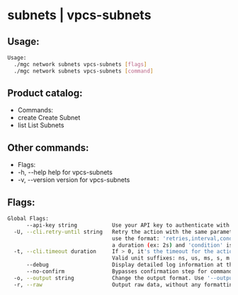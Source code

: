 # subnets | vpcs-subnets

## Usage:
```bash
Usage:
  ./mgc network subnets vpcs-subnets [flags]
  ./mgc network subnets vpcs-subnets [command]
```

## Product catalog:
- Commands:
- create      Create Subnet
- list        List Subnets

## Other commands:
- Flags:
- -h, --help      help for vpcs-subnets
- -v, --version   version for vpcs-subnets

## Flags:
```bash
Global Flags:
      --api-key string           Use your API key to authenticate with the API
  -U, --cli.retry-until string   Retry the action with the same parameters until the given condition is met. The flag parameters
                                 use the format: 'retries,interval,condition', where 'retries' is a positive integer, 'interval' is
                                 a duration (ex: 2s) and 'condition' is a 'engine=value' pair such as "jsonpath=expression"
  -t, --cli.timeout duration     If > 0, it's the timeout for the action execution. It's specified as numbers and unit suffix.
                                 Valid unit suffixes: ns, us, ms, s, m and h. Examples: 300ms, 1m30s
      --debug                    Display detailed log information at the debug level
      --no-confirm               Bypasses confirmation step for commands that ask a confirmation from the user
  -o, --output string            Change the output format. Use '--output=help' to know more details.
  -r, --raw                      Output raw data, without any formatting or coloring
```

